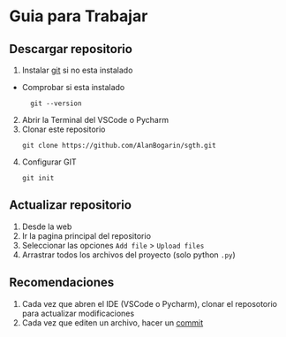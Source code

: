 # Guia para Trabajar

## Descargar repositorio
1. Instalar [git](https://git-scm.com/downloads) si no esta instalado
  - Comprobar si esta instalado
    ```
      git --version
    ```
2. Abrir la Terminal del VSCode o Pycharm
3. Clonar este repositorio
    ```
    git clone https://github.com/AlanBogarin/sgth.git
    ```
4. Configurar GIT
     ```
     git init
     ```

## Actualizar repositorio
1. Desde la web
  1. Ir la pagina principal del repositorio
  2. Seleccionar las opciones `Add file` > `Upload files`
  3. Arrastrar todos los archivos del proyecto (solo python `.py`)

## Recomendaciones
1. Cada vez que abren el IDE (VSCode o Pycharm), clonar el reposotorio para actualizar modificaciones
2. Cada vez que editen un archivo, hacer un [commit](#actualizar-repositorio)
